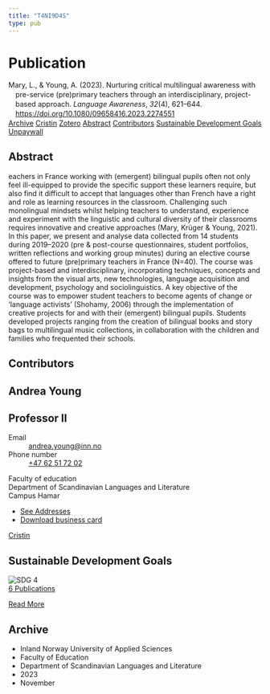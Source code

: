 ```yaml
---
title: "T4NI9D4S"
type: pub
---
```

<h1>Publication</h1>
<article id="csl-bib-container-T4NI9D4S" class="csl-bib-container">
  <div class="csl-bib-body" style="line-height: 1.35; padding-left: 1em; text-indent:-1em;">
  <div class="csl-entry">Mary, L., &amp; Young, A. (2023). Nurturing critical multilingual awareness with pre-service (pre)primary teachers through an interdisciplinary, project-based approach. <i>Language Awareness</i>, <i>32</i>(4), 621&#x2013;644. <a href="https://doi.org/10.1080/09658416.2023.2274551">https://doi.org/10.1080/09658416.2023.2274551</a></div>
</div>
  <div class="csl-bib-buttons">
    <a href="#taxonomy-article-T4NI9D4S" class="csl-bib-button">Archive</a>
    <a href="https://app.cristin.no/results/show.jsf?id=2199811" alt="Cristin URL" class="csl-bib-button">Cristin</a>
    <a href="http://zotero.org/groups/5402882/items/T4NI9D4S" alt="Zotero URL" class="csl-bib-button">Zotero</a>
    <a href="#abstract-article-T4NI9D4S" class="csl-bib-button">Abstract</a>
    <a href="#contributors-article-T4NI9D4S" class="csl-bib-button">Contributors</a>
    <a href="#sdg-article-T4NI9D4S" class="csl-bib-button">Sustainable Development Goals</a>
    <a href="https://doi.org/10.1080/09658416.2023.2274551" class="csl-bib-button">Unpaywall</a>
  </div>
  <div id="csl-bib-meta-container-T4NI9D4S"></div>
</article>
<div id="csl-bib-meta-T4NI9D4S" class="csl-bib-meta">
  <article id="abstract-article-T4NI9D4S" class="abstract-article">
    <h1>Abstract</h1>
    eachers in France working with (emergent) bilingual pupils often not only feel ill-equipped to provide the specific support these learners require, but also find it difficult to accept that languages other than French have a right and role as learning resources in the classroom. Challenging such monolingual mindsets whilst helping teachers to understand, experience and experiment with the linguistic and cultural diversity of their classrooms requires innovative and creative approaches (Mary, Krüger &amp; Young, 2021). In this paper, we present and analyse data collected from 14 students during 2019–2020 (pre &amp; post-course questionnaires, student portfolios, written reflections and working group minutes) during an elective course offered to future (pre)primary teachers in France (N=40). The course was project-based and interdisciplinary, incorporating techniques, concepts and insights from the visual arts, new technologies, language acquisition and development, psychology and sociolinguistics. A key objective of the course was to empower student teachers to become agents of change or ‘language activists’ (Shohamy, 2006) through the implementation of creative projects for and with their (emergent) bilingual pupils. Students developed projects ranging from the creation of bilingual books and story bags to multilingual music collections, in collaboration with the children and families who frequented their schools.
  </article>
  <article id="contributors-article-T4NI9D4S" class="contributors-article">
    <h1>Contributors</h1>
    <div class="personas"> <div class="vrtx-hinn-person-card"> <div class="photo"> <i class="lar la-user-circle missing-person"></i> </div> <div class="info"> <hgroup><h1>Andrea Young</h1> <h2>Professor II</h2> </hgroup><dl> <dt>Email</dt> <dd> <a href="mailto:andrea.young@inn.no">andrea.young@inn.no</a> </dd> <dt>Phone number</dt> <dd><a href="tel:+4762517202"> +47 62 51 72 02 </a></dd> </dl> <p> Faculty of education<br> Department of Scandinavian Languages and Literature<br> Campus Hamar </p> <ul class="vrtx-hinn-links"> <li><a href="https://www.inn.no/english/find-an-employee/andrea-young.html#vrtx-hinn-addresses">See Addresses</a></li> <li><a href="https://www.inn.no/english/find-an-employee/andrea-young.html?vrtx=vcf">Download business card</a></li> </ul> </div> </div> <a href="https://app.cristin.no/persons/show.jsf?id=1673322" alt="Cristin URL" class="personas-cristin">Cristin</a> </div>
  </article>
  <article id="sdg-article-T4NI9D4S" class="sdg-article">
    <h1>Sustainable Development Goals</h1>
    <div class="sdg-container"><div id="sdg4" class="sdg"> <img src="{{< params subfolder >}}images/sdg/sdg04_en.png" class="image" alt="SDG 4"> <div class="sdg-overlay"> <a href="{{< params subfolder >}}en/archive/?sdg=4#archive" class="sdg-publication-count"><span>6</span> Publications</a> <p><a href="https://sdgs.un.org/goals/goal4" class="sdg-read-more">Read More</a></p> </div> </div></div>
  </article>
  <article id="taxonomy-article-T4NI9D4S" class="taxonomy-article">
    <h1>Archive</h1>
    <ul>
      <li>Inland Norway University of Applied Sciences</li>
      <li>Faculty of Education</li>
      <li>Department of Scandinavian Languages and Literature</li>
      <li>2023</li>
      <li>November</li>
    </ul>
  </article>
</div>
